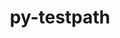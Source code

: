 ---
title: "py-testpath"
layout: cache
categories: [package, develop-2024-01-28]
meta: {"versions": ["0.6.0"], "compilers": ["oneapi@=2024.0.0"], "oss": ["ubuntu22.04"], "platforms": ["linux"], "targets": ["x86_64_v3"], "stacks": ["e4s-oneapi", "root"], "num_specs": 1, "num_specs_by_stack": {"root": 1, "e4s-oneapi": 1}}
spec_details: [{"hash": "pwinjmsx6zz5c4cjvfnuxijuc5nbx4hz", "compiler": "oneapi@=2024.0.0", "versions": ["0.6.0"], "os": "ubuntu22.04", "platform": "linux", "target": "x86_64_v3", "variants": ["build_system=python_pip"], "stacks": ["root", "e4s-oneapi"], "size": "-", "tarball": "https://binaries.spack.io/releases/develop-2024-01-28/build_cache/linux-ubuntu22.04-x86_64_v3/oneapi-2024.0.0/py-testpath-0.6.0/linux-ubuntu22.04-x86_64_v3-oneapi-2024.0.0-py-testpath-0.6.0-pwinjmsx6zz5c4cjvfnuxijuc5nbx4hz.spack"}]
---
